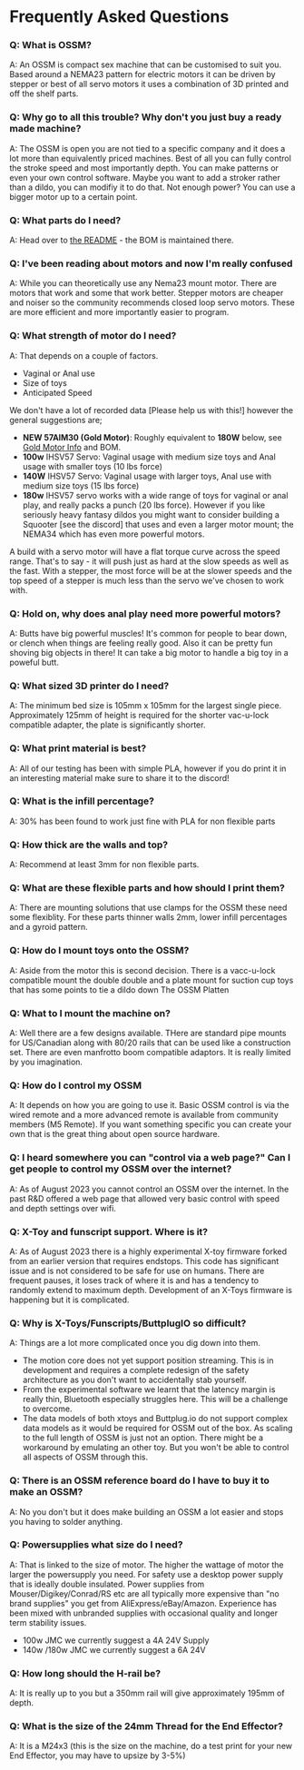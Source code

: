 # Frequently Asked Questions

### Q: What is OSSM?

A: An OSSM is compact sex machine that can be customised to suit you.  Based around a NEMA23 pattern for electric motors it can be driven by stepper or best of all servo motors it uses a combination of 3D printed and off the shelf parts.

### Q: Why go to all this trouble?  Why don't you just buy a ready made machine?

A: The OSSM is open you are not tied to a specific company and it does a lot more than equivalently priced machines.  Best of all you can fully control the stroke speed and most importantly depth.  You can make patterns or even your own control software.  Maybe you want to add a stroker rather than a dildo, you can modifiy it to do that.  Not enough power? You can use a bigger motor up to a certain point.

### Q: What parts do I need?

A: Head over to [the README](./#bill-of-materials) - the BOM is maintained there.
  
### Q: I've been reading about motors and now I'm really confused
  
A: While you can theoretically use any Nema23 mount motor.  There are motors that work and some that work better.  Stepper motors are cheaper and noiser so the community recommends closed loop servo motors.  These are more efficient and more importantly easier to program.  

### Q:  What strength of motor do I need?
  
A: That depends on a couple of factors.  

- Vaginal or Anal use
- Size of toys
- Anticipated Speed
  
We don't have a lot of recorded data [Please help us with this!] however the general suggestions are;

- **NEW 57AIM30 (Gold Motor)**: Roughly equivalent to **180W** below, see [Gold Motor Info](https://github.com/KinkyMakers/OSSM-hardware/blob/master/Documentation/Gold-Motor.md) and BOM.
- **100w** IHSV57 Servo: Vaginal usage with medium size toys and Anal usage with smaller toys (10 lbs force)
- **140W** IHSV57 Servo: Vaginal usage with larger toys, Anal use with medium size toys (15 lbs force)
- **180w** IHSV57 servo works with a wide range of toys for vaginal or anal play, and really packs a punch (20 lbs force). However if you like seriously heavy fantasy dildos you might want to consider building a Squooter [see the discord] that uses and even a larger motor mount; the NEMA34 which has even more powerful motors.

A build with a servo motor will have a flat torque curve across the speed range. That's to say - it will push just as hard at the slow speeds as well as the fast.
  With a stepper, the most force will be at the slower speeds and the top speed of a stepper is much less than the servo we've chosen to work with.
  
### Q: Hold on, why does anal play need more powerful motors?

A: Butts have big powerful muscles! It's common for people to bear down, or clench when things are feeling really good. Also it can be pretty fun shoving big objects in there! It can take a big motor to handle a big toy in a poweful butt.

### Q: What sized 3D printer do I need?

A: The minimum bed size is 105mm x 105mm for the largest single piece. Approximately 125mm of height is required for the shorter vac-u-lock compatible adapter, the plate is significantly shorter.

### Q: What print material is best?

A: All of our testing has been with simple PLA, however if you do print it in an interesting material make sure to share it to the discord!

### Q: What is the infill percentage?

A: 30% has been found to work just fine with PLA for non flexible parts

### Q: How thick are the walls and top?

A: Recommend at least 3mm for non flexible parts.

### Q: What are these flexible parts and how should I print them?

A: There are mounting solutions that use clamps for the OSSM these need some flexiblity.  For these parts thinner walls 2mm, lower infill percentages and a gyroid pattern.

### Q: How do I mount toys onto the OSSM?

A: Aside from the motor this is second decision.  There is a vacc-u-lock compatible mount the double double and a plate mount for suction cup toys that has some points to tie a dildo down The OSSM Platten

### Q: What to I mount the machine on?  

A: Well there are a few designs available.  THere are standard pipe mounts for US/Canadian along with 80/20 rails that can be used like a construction set.  There are even manfrotto boom compatible adaptors.  It is really limited by you imagination.

### Q: How do I control my OSSM

A: It depends on how you are going to use it.  Basic OSSM control is via the wired remote and a more advanced remote is available from community members (M5 Remote).  If you want something specific you can create your own that is the great thing about open source hardware.

### Q: I heard somewhere you can "control via a web page?"  Can I get people to control my OSSM over the internet?

A: As of August 2023 you cannot control an OSSM over the internet.  In the past R&D offered a web page that allowed very basic control with speed and depth settings over wifi.  

### Q: X-Toy and funscript support.  Where is it?  

A: As of August 2023 there is a highly experimental X-toy firmware forked from an earlier version that requires endstops.  This code has significant issue and is not considered to be safe for use on humans. There are frequent pauses, it loses track of where it is and has a tendency to randomly extend to maximum depth. Development of an X-Toys firmware is happening but it is complicated.

### Q: Why is X-Toys/Funscripts/ButtplugIO so difficult?

A: Things are a lot more complicated once you dig down into them.

- The motion core does not yet support position streaming. This is in development and requires a complete redesign of the safety architecture as you don't want to accidentally stab yourself.
- From the experimental software we learnt that the latency margin is really thin, Bluetooth especially struggles here. This will be a challenge to overcome.
- The data models of both xtoys and Buttplug.io do not support complex data models as it would be required for OSSM out of the box. As scaling to the full length of OSSM is just not an option. There might be a workaround by emulating an other toy. But you won't be able to control all aspects of OSSM through this.

### Q: There is an OSSM reference board do I have to buy it to make an OSSM?

A: No you don't but it does make building an OSSM a lot easier and stops you having to solder anything.  

### Q: Powersupplies what size do I need?

A: That is linked to the size of motor.  The higher the wattage of motor the larger the powersupply you need.  For safety use a desktop power supply that is ideally double insulated. Power supplies from Mouser/Digikey/Conrad/RS etc are all typically more expensive than "no brand supplies" you get from AliExpress/eBay/Amazon. Experience has been mixed with unbranded supplies with occasional quality and longer term stability issues.  

- 100w JMC we currently suggest a 4A 24V Supply
- 140w /180w JMC we currently suggest a 6A 24V

### Q: How long should the H-rail be?

A: It is really up to you but a 350mm rail will give approximately 195mm of depth.  

### Q: What is the size of the 24mm Thread for the End Effector?

A: It is a M24x3 (this is the size on the machine, do a test print for your new End Effector, you may have to upsize by 3-5%)

